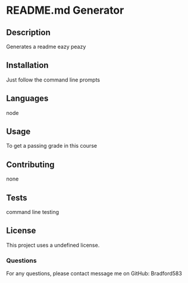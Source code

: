 # README.md Generator

  ## Description

  Generates a readme eazy peazy

  ## Installation 
  
  Just follow the command line prompts
  
  ## Languages 
  
  node
  
  ## Usage 
  
  To get a passing grade in this course
  
  ## Contributing 
  
  none
  
  ## Tests 
  
  command line testing
  
  ## License
  
  This project uses a undefined license.
  
  
  ### Questions
  
  For any questions, please contact message me on GitHub: Bradford583